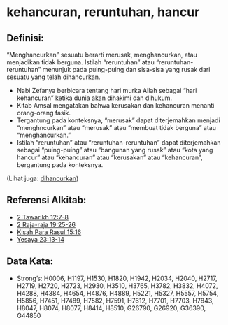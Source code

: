 # kehancuran, reruntuhan, hancur

## Definisi:

“Menghancurkan” sesuatu berarti merusak, menghancurkan, atau menjadikan tidak berguna. Istilah “reruntuhan” atau “reruntuhan-reruntuhan” menunjuk pada puing-puing dan sisa-sisa yang rusak dari sesuatu yang telah dihancurkan.

* Nabi Zefanya berbicara tentang hari murka Allah sebagai “hari kehancuran” ketika dunia akan dihakimi dan dihukum.
* Kitab Amsal mengatakan bahwa kerusakan dan kehancuran menanti orang-orang fasik.
* Tergantung pada konteksnya, “merusak” dapat diterjemahkan menjadi “menghncurkan” atau “merusak” atau “membuat tidak berguna” atau “menghancurkan.”
* Istilah “reruntuhan” atau “reruntuhan-reruntuhan” dapat diterjemahkan sebagai “puing-puing” atau “bangunan yang rusak” atau “kota yang hancur” atau “kehancuran” atau “kerusakan” atau “kehancuran”, bergantung pada konteksnya.

(Lihat juga: [dihancurkan](../other/devastated.md))

## Referensi Alkitab:

* [2 Tawarikh 12:7-8](rc://en/tn/help/2ch/12/07)
* [2 Raja-raja 19:25-26](rc://en/tn/help/2ki/19/25)
* [Kisah Para Rasul 15:16](rc://en/tn/help/act/15/16)
* [Yesaya 23:13-14](rc://en/tn/help/isa/23/13)

## Data Kata:

* Strong’s: H0006, H1197, H1530, H1820, H1942, H2034, H2040, H2717, H2719, H2720, H2723, H2930, H3510, H3765, H3782, H3832, H4072, H4288, H4384, H4654, H4876, H4889, H5221, H5327, H5557, H5754, H5856, H7451, H7489, H7582, H7591, H7612, H7701, H7703, H7843, H8047, H8074, H8077, H8414, H8510, G26790, G26920, G36390, G44850
